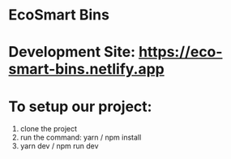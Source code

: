 # EcoSmart Bins

# Development Site: https://eco-smart-bins.netlify.app

# To setup our project:
1. clone the project
2. run the command: yarn / npm install
3. yarn dev / npm run dev
